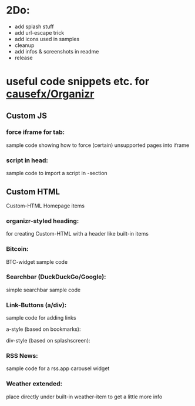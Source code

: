 # 2Do:
- add splash stuff
- add url-escape trick
- add icons used in samples
- cleanup
- add infos & screenshots in readme
- release

# useful code snippets etc. for [causefx/Organizr](https://github.com/causefx/Organizr)

## Custom JS

### force iframe for tab:

sample code showing how to force (certain) unsupported pages into iframe

### script in head:

sample code to import a script in <head>-section

## Custom HTML

Custom-HTML Homepage items

### organizr-styled heading:

for creating Custom-HTML with a header like built-in items

### Bitcoin:

BTC-widget sample code

### Searchbar (DuckDuckGo/Google):

simple searchbar sample code

### Link-Buttons (a/div):

sample code for adding links

a-style (based on bookmarks):

div-style (based on splashscreen):

### RSS News:

sample code for a rss.app carousel widget

### Weather extended:

place directly under built-in weather-item to get a little more info
